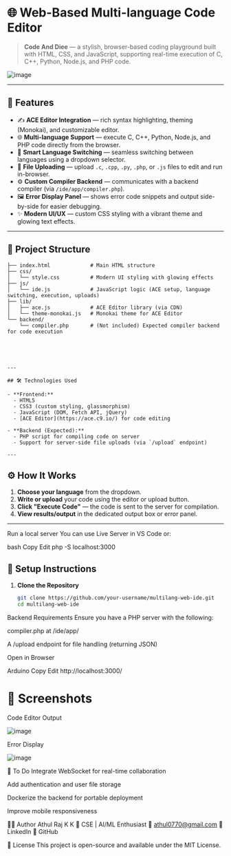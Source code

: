 # 🌐 Web-Based Multi-language Code Editor

> **Code And Diee** — a stylish, browser-based coding playground built with HTML, CSS, and JavaScript, supporting real-time execution of C, C++, Python, Node.js, and PHP code.

![image](https://github.com/user-attachments/assets/90f5b721-8479-4bea-bc46-d38e913c6f98)


---

## 🚀 Features

- ✍️ **ACE Editor Integration** — rich syntax highlighting, theming (Monokai), and customizable editor.
- 🌐 **Multi-language Support** — execute C, C++, Python, Node.js, and PHP code directly from the browser.
- 🧠 **Smart Language Switching** — seamless switching between languages using a dropdown selector.
- 📄 **File Uploading** — upload `.c`, `.cpp`, `.py`, `.php`, or `.js` files to edit and run in-browser.
- ⚙️ **Custom Compiler Backend** — communicates with a backend compiler (via `/ide/app/compiler.php`).
- 🖼️ **Error Display Panel** — shows error code snippets and output side-by-side for easier debugging.
- ✨ **Modern UI/UX** — custom CSS styling with a vibrant theme and glowing text effects.

---

## 📁 Project Structure

```plaintext
├── index.html             # Main HTML structure
├── css/
│   └── style.css          # Modern UI styling with glowing effects
├── js/
│   └── ide.js             # JavaScript logic (ACE setup, language switching, execution, uploads)
├── lib/
│   ├── ace.js             # ACE Editor library (via CDN)
│   └── theme-monokai.js   # Monokai theme for ACE Editor
└── backend/
    └── compiler.php       # (Not included) Expected compiler backend for code execution





---

## 🛠️ Technologies Used

- **Frontend:**
  - HTML5
  - CSS3 (custom styling, glassmorphism)
  - JavaScript (DOM, Fetch API, jQuery)
  - [ACE Editor](https://ace.c9.io/) for code editing

- **Backend (Expected):**
  - PHP script for compiling code on server
  - Support for server-side file uploads (via `/upload` endpoint)

---
```

## ⚙️ How It Works

1. **Choose your language** from the dropdown.
2. **Write or upload** your code using the editor or upload button.
3. **Click "Execute Code"** — the code is sent to the server for compilation.
4. **View results/output** in the dedicated output box or error panel.
---
Run a local server You can use Live Server in VS Code or:

bash
Copy
Edit
php -S localhost:3000

## 🔧 Setup Instructions

1. **Clone the Repository**
   ```bash
   git clone https://github.com/your-username/multilang-web-ide.git
   cd multilang-web-ide 

Backend Requirements Ensure you have a PHP server with the following:

compiler.php at /ide/app/

A /upload endpoint for file handling (returning JSON)

Open in Browser

Arduino
Copy
Edit
http://localhost:3000/


# 📸 Screenshots
Code Editor	Output


![image](https://github.com/user-attachments/assets/f89c4a00-255b-4bb2-9d02-2f5b9db23da2)


Error Display

![image](https://github.com/user-attachments/assets/8a19b575-0b07-46a5-a08e-7b08ede36e96)

📌 To Do
 Integrate WebSocket for real-time collaboration

 Add authentication and user file storage

 Dockerize the backend for portable deployment

 Improve mobile responsiveness

🧑‍💻 Author
Athul Raj K K
🚀 CSE | AI/ML Enthusiast
📧 athul0770@gmail.com
🔗 LinkedIn
🔗 GitHub

📄 License
This project is open-source and available under the MIT License.

